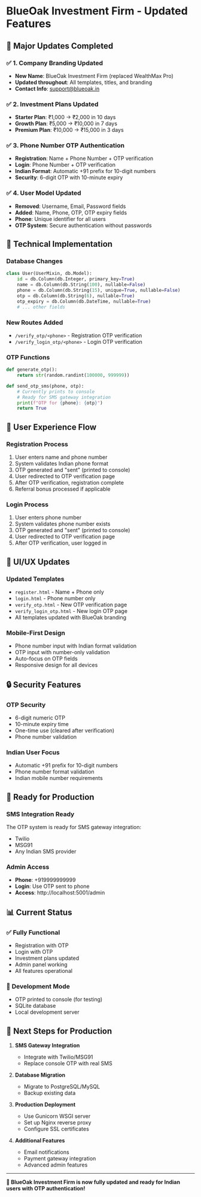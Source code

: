 # BlueOak Investment Firm - Updated Features

## 🎯 **Major Updates Completed**

### ✅ **1. Company Branding Updated**
- **New Name**: BlueOak Investment Firm (replaced WealthMax Pro)
- **Updated throughout**: All templates, titles, and branding
- **Contact Info**: support@blueoak.in

### ✅ **2. Investment Plans Updated**
- **Starter Plan**: ₹1,000 → ₹2,000 in 10 days
- **Growth Plan**: ₹5,000 → ₹10,000 in 7 days  
- **Premium Plan**: ₹10,000 → ₹15,000 in 3 days

### ✅ **3. Phone Number OTP Authentication**
- **Registration**: Name + Phone Number + OTP verification
- **Login**: Phone Number + OTP verification
- **Indian Format**: Automatic +91 prefix for 10-digit numbers
- **Security**: 6-digit OTP with 10-minute expiry

### ✅ **4. User Model Updated**
- **Removed**: Username, Email, Password fields
- **Added**: Name, Phone, OTP, OTP expiry fields
- **Phone**: Unique identifier for all users
- **OTP System**: Secure authentication without passwords

## 🔧 **Technical Implementation**

### **Database Changes**
```python
class User(UserMixin, db.Model):
    id = db.Column(db.Integer, primary_key=True)
    name = db.Column(db.String(100), nullable=False)
    phone = db.Column(db.String(15), unique=True, nullable=False)
    otp = db.Column(db.String(6), nullable=True)
    otp_expiry = db.Column(db.DateTime, nullable=True)
    # ... other fields
```

### **New Routes Added**
- `/verify_otp/<phone>` - Registration OTP verification
- `/verify_login_otp/<phone>` - Login OTP verification

### **OTP Functions**
```python
def generate_otp():
    return str(random.randint(100000, 999999))

def send_otp_sms(phone, otp):
    # Currently prints to console
    # Ready for SMS gateway integration
    print(f"OTP for {phone}: {otp}")
    return True
```

## 📱 **User Experience Flow**

### **Registration Process**
1. User enters name and phone number
2. System validates Indian phone format
3. OTP generated and "sent" (printed to console)
4. User redirected to OTP verification page
5. After OTP verification, registration complete
6. Referral bonus processed if applicable

### **Login Process**
1. User enters phone number
2. System validates phone number exists
3. OTP generated and "sent" (printed to console)
4. User redirected to OTP verification page
5. After OTP verification, user logged in

## 🎨 **UI/UX Updates**

### **Updated Templates**
- `register.html` - Name + Phone only
- `login.html` - Phone number only
- `verify_otp.html` - New OTP verification page
- `verify_login_otp.html` - New login OTP page
- All templates updated with BlueOak branding

### **Mobile-First Design**
- Phone number input with Indian format validation
- OTP input with number-only validation
- Auto-focus on OTP fields
- Responsive design for all devices

## 🔒 **Security Features**

### **OTP Security**
- 6-digit numeric OTP
- 10-minute expiry time
- One-time use (cleared after verification)
- Phone number validation

### **Indian User Focus**
- Automatic +91 prefix for 10-digit numbers
- Phone number format validation
- Indian mobile number requirements

## 🚀 **Ready for Production**

### **SMS Integration Ready**
The OTP system is ready for SMS gateway integration:
- Twilio
- MSG91
- Any Indian SMS provider

### **Admin Access**
- **Phone**: +919999999999
- **Login**: Use OTP sent to phone
- **Access**: http://localhost:5001/admin

## 📊 **Current Status**

### ✅ **Fully Functional**
- Registration with OTP
- Login with OTP
- Investment plans updated
- Admin panel working
- All features operational

### 🔧 **Development Mode**
- OTP printed to console (for testing)
- SQLite database
- Local development server

## 🎯 **Next Steps for Production**

1. **SMS Gateway Integration**
   - Integrate with Twilio/MSG91
   - Replace console OTP with real SMS

2. **Database Migration**
   - Migrate to PostgreSQL/MySQL
   - Backup existing data

3. **Production Deployment**
   - Use Gunicorn WSGI server
   - Set up Nginx reverse proxy
   - Configure SSL certificates

4. **Additional Features**
   - Email notifications
   - Payment gateway integration
   - Advanced admin features

---

**🎉 BlueOak Investment Firm is now fully updated and ready for Indian users with OTP authentication!** 